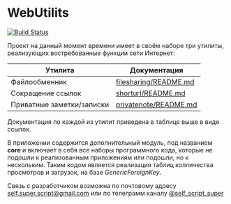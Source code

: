 # WebUtilits

[![Build Status](https://travis-ci.org/joemccann/dillinger.svg?branch=master)](https://travis-ci.org/joemccann/dillinger)

Проект на данный момент времени имеет в своём наборе три утилиты, реализующих востребованные функции сети Интернет:

| Утилита | Документация |
| ------- | ------------ |
| Файлообменник | [filesharing/README.md](filesharing/README.md) |
| Сокращение ссылок | [shorturl/README.md](shorturl/README.md) |
| Приватные заметки/записки | [privatenote/README.md](privatenote/README.md) |

Документация по каждой из утилит приведена в таблице выше в виде ссылок.

В приложении содержится дополнительный модуль, под названием **core** и включает в себя все наборы программного кода, которые не подошли к реализованным приложениям или подошли, но к нескольким. Таким кодом является реализация таблиц колличества просмотров и загрузок, на базе *GenericForeignKey*.

Связь с разработчиком возможна по почтовому адресу <self.super.script@gmail.com> или по телеграмм каналу [@self_script_super](https://t.me/self_script_super)
